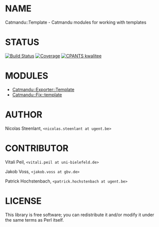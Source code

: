 # NAME

Catmandu::Template - Catmandu modules for working with templates

# STATUS

[![Build Status](https://travis-ci.org/LibreCat/Catmandu-Template.svg?branch=master)](https://travis-ci.org/LibreCat/Catmandu-Template)
[![Coverage](https://coveralls.io/repos/LibreCat/Catmandu-Template/badge.png?branch=master)](https://coveralls.io/r/LibreCat/Catmandu-Template)
[![CPANTS kwalitee](http://cpants.cpanauthors.org/dist/Catmandu-Template.png)](http://cpants.cpanauthors.org/dist/Catmandu-Template)

# MODULES

- [Catmandu::Exporter::Template](https://metacpan.org/pod/Catmandu::Exporter::Template)
- [Catmandu::Fix::template](https://metacpan.org/pod/Catmandu::Fix::template)

# AUTHOR

Nicolas Steenlant, `<nicolas.steenlant at ugent.be>`

# CONTRIBUTOR

Vitali Peil, `<vitali.peil at uni-bielefeld.de>`

Jakob Voss, `<jakob.voss at gbv.de>`

Patrick Hochstenbach, `<patrick.hochstenbach at ugent.be>`

# LICENSE

This library is free software; you can redistribute it and/or modify
it under the same terms as Perl itself.
